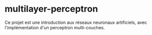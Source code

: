 # multilayer-perceptron
Ce projet est une introduction aux réseaux neuronaux artificiels, avec l'implémentation d'un perceptron multi-couches.
